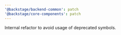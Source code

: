 ```yaml
---
'@backstage/backend-common': patch
'@backstage/core-components': patch
---
```


Internal refactor to avoid usage of deprecated symbols.
